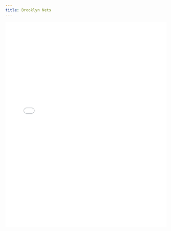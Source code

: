 ```yaml
---
title: Brooklyn Nets
---
```


<iframe id="igraph" scrolling="no" style="border:none;" seamless="seamless" src="/plots/NBA/BRK.html" height="640" width="100%"></iframe>
